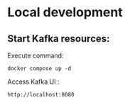 # Local development

## Start Kafka resources:

Execute command:

```
docker compose up -d
```

Access Kafka UI :
```
http://localhost:8080
```
